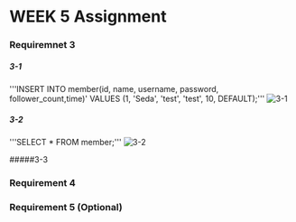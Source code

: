 # WEEK 5 Assignment 

### Requiremnet 3

##### 3-1
'''INSERT INTO member(id, name, username, password, follower_count,time)' VALUES (1, 'Seda', 'test', 'test', 10, DEFAULT);'''
![3-1](https://drive.google.com/file/d/1fEBp31ijq-ArvMIFwOsEe0w7vgJANjjz/view?usp=sharing)

##### 3-2
'''SELECT * FROM member;'''
![3-2](https://drive.google.com/file/d/1fEBp31ijq-ArvMIFwOsEe0w7vgJANjjz/view?usp=sharing)


#####3-3




### Requirement 4



### Requirement 5 (Optional)
